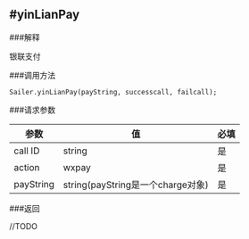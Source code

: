 #yinLianPay
-----
###解释

银联支付

###调用方法
```
Sailer.yinLianPay(payString, successcall, failcall);
```

###请求参数

| 参数 | 值 | 必填 |
| -- | -- | -- |
| call ID| string | 是 |
| action | wxpay | 是 |
| payString | string(payString是一个charge对象) | 是 |


###返回

//TODO